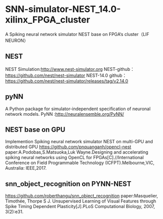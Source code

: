 # SNN-simulator-NEST_14.0-xilinx_FPGA_cluster
A Spiking neural network simulator NEST base on FPGA‘s cluster（LIF NEURON）

## NEST
NEST Simulation:http://www.nest-simulator.org
NEST-github：https://github.com/nest/nest-simulator
NEST-14.0 github：https://github.com/nest/nest-simulator/releases/tag/v2.14.0

## pyNN
A Python package for simulator-independent specification of neuronal network models.
PyNN :http://neuralensemble.org/PyNN/

## NEST base on GPU
Implemention Spiking neural network simulator NEST on multi-GPU and distributed GPU
https://github.com/pnquanganh/opencl-nest
paper:A.Podobas,S.Matsuoka,Luk Wayne.Designing and accelerating spiking neural networks using OpenCL for FPGAs[C].//International Conference on Field Programmable Technology (ICFPT).Melbourne,VIC, Australia: IEEE,2017.

## snn_object_recognition on PYNN-NEST
https://github.com/roberthangu/snn_object_recognition
paper:Masquelier, Timothée, Thorpe S J. Unsupervised Learning of Visual Features through Spike Timing Dependent Plasticity[J].PLoS Computational Biology, 2007, 3(2):e31.
